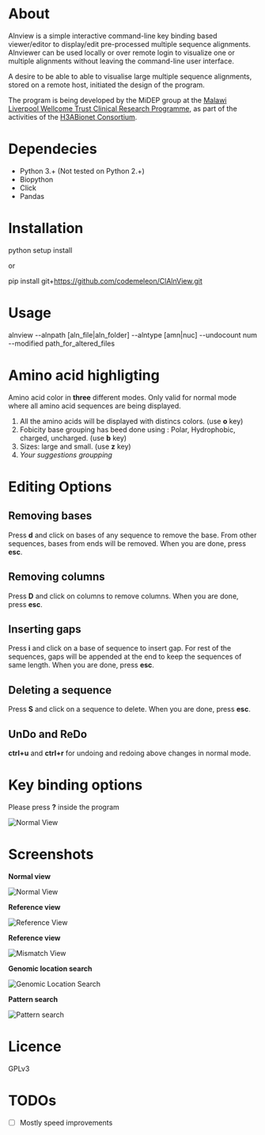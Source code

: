 # About

Alnview is a simple interactive command-line key binding based viewer/editor to display/edit pre-processed multiple sequence alignments. Alnviewer can be used locally or over remote login to visualize one or multiple alignments without leaving the command-line user interface.

A desire to be able to able to visualise large multiple sequence alignments, stored on a remote host, initiated the design of the program.

The program is being developed by the MiDEP group at the [Malawi Liverpool Wellcome Trust Clinical Research Programme](http://www.mlw.medcol.mw/index.php/microbial-ecology.html), as part of the activities of the [H3ABionet Consortium](http://www.h3abionet.org/).


# Dependecies

- Python 3.+ (Not tested on Python 2.+)
- Biopython
- Click
- Pandas

# Installation

python setup install

or

pip install git+https://github.com/codemeleon/ClAlnView.git

# Usage

alnview --alnpath [aln_file|aln_folder] --alntype [amn|nuc] --undocount num --modified path_for_altered_files


# Amino acid highligting

Amino acid color in **three** different modes. Only valid for normal mode where all amino acid sequences are being displayed.

1. All the amino acids will be displayed with distincs colors. (use **o** key)
2. Fobicity base grouping has beed done using : Polar, Hydrophobic, charged, uncharged. (use **b** key)
3. Sizes: large and small. (use **z** key)
4. *Your suggestions groupping*


# Editing Options

## Removing bases
Press **d** and click on bases of any sequence to remove the base. From other sequences, bases from ends will be removed. When you are done, press **esc**.

## Removing columns
Press **D** and click on columns to remove columns. When you are done, press **esc**.

## Inserting gaps
Press **i** and click on a base of sequence to insert gap. For rest of the sequences, gaps will be appended at the end to keep the sequences of same length. When you are done, press **esc**.

## Deleting a sequence
Press **S** and click on a sequence to delete. When you are done, press **esc**.

## UnDo and ReDo
**ctrl+u** and **ctrl+r** for undoing and redoing above changes in normal mode.

# Key binding options

Please press **?** inside the program

![Normal View][i6]

# Screenshots

**Normal view**

![Normal View][i1]

**Reference view**

![Reference View][i2]

**Reference view**

![Mismatch View][i3]

**Genomic location search**

![Genomic Location Search][i4]

**Pattern search**

![Pattern search][i5]

# Licence

GPLv3

# TODOs

- [ ] Mostly speed improvements

[i1]: figures/NormalView.png "Normal View"
[i2]: figures/Reference_based.png "Reference View"
[i3]: figures/Mismaches.png "Mismatch View"
[i4]: figures/Genomic_Location.png "Genomic Location Search"
[i5]: figures/Pattern.png "Pattern Search"
[i6]: figures/Options.png "Options Page"
